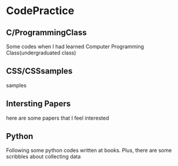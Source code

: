# CodePractice

## C/ProgrammingClass 
Some codes when I had learned Computer Programming Class(undergraduated class)

## CSS/CSSsamples 
samples

## Intersting Papers 
here are some papers that I feel interested

## Python
Following some python codes written at books. Plus, there are some scribbles about collecting data
